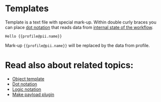 # Templates

Template is a text file with special mark-up. Within double curly braces you can place [dot notation](dot_notation.md) 
that reads data from [internal state of the workflow](../flow/index.md#workflow-internal-state). 

``` title="Example"
Hello {{profile@pii.name}}
```

Mark-up  `{{profile@pii.name}}` will be replaced by the data from profile.


# Read also about related topics:

* [Object template](object_template.md)
* [Dot notation](dot_notation.md)
* [Logic notation](logic_notation.md)
* [Make payload plugin](../flow/actions/reshape_payload_action.md)